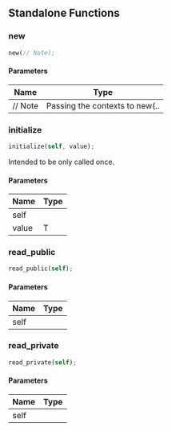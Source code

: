 ## Standalone Functions

### new

```rust
new(// Note);
```

#### Parameters
| Name | Type |
| --- | --- |
| // Note | Passing the contexts to new(.. |

### initialize

```rust
initialize(self, value);
```

Intended to be only called once. 

#### Parameters
| Name | Type |
| --- | --- |
| self |  |
| value | T |

### read_public

```rust
read_public(self);
```

#### Parameters
| Name | Type |
| --- | --- |
| self |  |

### read_private

```rust
read_private(self);
```

#### Parameters
| Name | Type |
| --- | --- |
| self |  |

